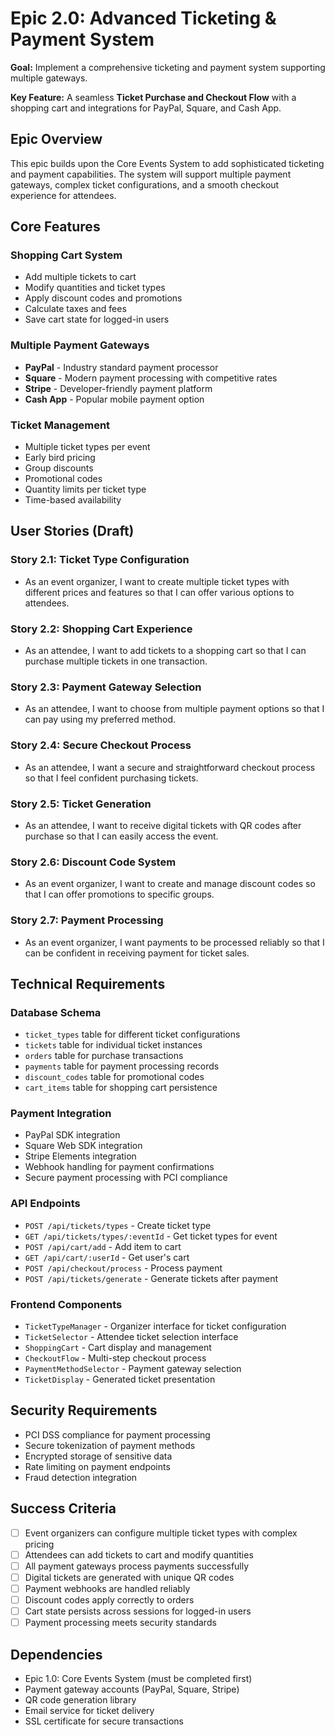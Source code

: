 # Epic 2.0: Advanced Ticketing & Payment System

**Goal:** Implement a comprehensive ticketing and payment system supporting multiple gateways.

**Key Feature:** A seamless **Ticket Purchase and Checkout Flow** with a shopping cart and integrations for PayPal, Square, and Cash App.

## Epic Overview

This epic builds upon the Core Events System to add sophisticated ticketing and payment capabilities. The system will support multiple payment gateways, complex ticket configurations, and a smooth checkout experience for attendees.

## Core Features

### Shopping Cart System
- Add multiple tickets to cart
- Modify quantities and ticket types
- Apply discount codes and promotions
- Calculate taxes and fees
- Save cart state for logged-in users

### Multiple Payment Gateways
- **PayPal** - Industry standard payment processor
- **Square** - Modern payment processing with competitive rates
- **Stripe** - Developer-friendly payment platform
- **Cash App** - Popular mobile payment option

### Ticket Management
- Multiple ticket types per event
- Early bird pricing
- Group discounts
- Promotional codes
- Quantity limits per ticket type
- Time-based availability

## User Stories (Draft)

### Story 2.1: Ticket Type Configuration
- As an event organizer, I want to create multiple ticket types with different prices and features so that I can offer various options to attendees.

### Story 2.2: Shopping Cart Experience
- As an attendee, I want to add tickets to a shopping cart so that I can purchase multiple tickets in one transaction.

### Story 2.3: Payment Gateway Selection
- As an attendee, I want to choose from multiple payment options so that I can pay using my preferred method.

### Story 2.4: Secure Checkout Process
- As an attendee, I want a secure and straightforward checkout process so that I feel confident purchasing tickets.

### Story 2.5: Ticket Generation
- As an attendee, I want to receive digital tickets with QR codes after purchase so that I can easily access the event.

### Story 2.6: Discount Code System
- As an event organizer, I want to create and manage discount codes so that I can offer promotions to specific groups.

### Story 2.7: Payment Processing
- As an event organizer, I want payments to be processed reliably so that I can be confident in receiving payment for ticket sales.

## Technical Requirements

### Database Schema
- `ticket_types` table for different ticket configurations
- `tickets` table for individual ticket instances
- `orders` table for purchase transactions
- `payments` table for payment processing records
- `discount_codes` table for promotional codes
- `cart_items` table for shopping cart persistence

### Payment Integration
- PayPal SDK integration
- Square Web SDK integration  
- Stripe Elements integration
- Webhook handling for payment confirmations
- Secure payment processing with PCI compliance

### API Endpoints
- `POST /api/tickets/types` - Create ticket type
- `GET /api/tickets/types/:eventId` - Get ticket types for event
- `POST /api/cart/add` - Add item to cart
- `GET /api/cart/:userId` - Get user's cart
- `POST /api/checkout/process` - Process payment
- `POST /api/tickets/generate` - Generate tickets after payment

### Frontend Components
- `TicketTypeManager` - Organizer interface for ticket configuration
- `TicketSelector` - Attendee ticket selection interface
- `ShoppingCart` - Cart display and management
- `CheckoutFlow` - Multi-step checkout process
- `PaymentMethodSelector` - Payment gateway selection
- `TicketDisplay` - Generated ticket presentation

## Security Requirements

- PCI DSS compliance for payment processing
- Secure tokenization of payment methods
- Encrypted storage of sensitive data
- Rate limiting on payment endpoints
- Fraud detection integration

## Success Criteria

- [ ] Event organizers can configure multiple ticket types with complex pricing
- [ ] Attendees can add tickets to cart and modify quantities
- [ ] All payment gateways process payments successfully
- [ ] Digital tickets are generated with unique QR codes
- [ ] Payment webhooks are handled reliably
- [ ] Discount codes apply correctly to orders
- [ ] Cart state persists across sessions for logged-in users
- [ ] Payment processing meets security standards

## Dependencies

- Epic 1.0: Core Events System (must be completed first)
- Payment gateway accounts (PayPal, Square, Stripe)
- QR code generation library
- Email service for ticket delivery
- SSL certificate for secure transactions